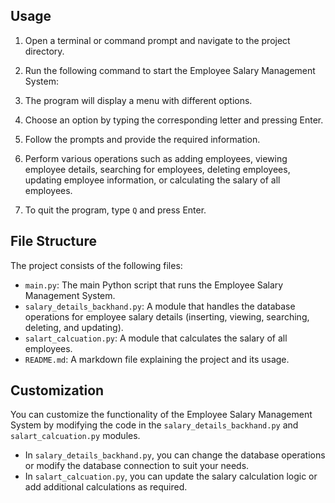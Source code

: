 
## Usage

1. Open a terminal or command prompt and navigate to the project directory.

2. Run the following command to start the Employee Salary Management System:

3. The program will display a menu with different options.

4. Choose an option by typing the corresponding letter and pressing Enter.

5. Follow the prompts and provide the required information.

6. Perform various operations such as adding employees, viewing employee details, searching for employees, deleting employees, updating employee information, or calculating the salary of all employees.

7. To quit the program, type `Q` and press Enter.

## File Structure

The project consists of the following files:

- `main.py`: The main Python script that runs the Employee Salary Management System.
- `salary_details_backhand.py`: A module that handles the database operations for employee salary details (inserting, viewing, searching, deleting, and updating).
- `salart_calcuation.py`: A module that calculates the salary of all employees.
- `README.md`: A markdown file explaining the project and its usage.

## Customization

You can customize the functionality of the Employee Salary Management System by modifying the code in the `salary_details_backhand.py` and `salart_calcuation.py` modules.

- In `salary_details_backhand.py`, you can change the database operations or modify the database connection to suit your needs.
- In `salart_calcuation.py`, you can update the salary calculation logic or add additional calculations as required.